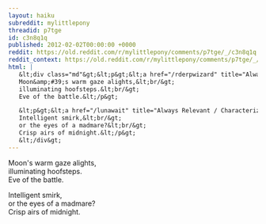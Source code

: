 ```yaml
---
layout: haiku
subreddit: mylittlepony
threadid: p7tge
id: c3n8q1q
published: 2012-02-02T00:00:00 +0000
reddit: https://old.reddit.com/r/mylittlepony/comments/p7tge/_/c3n8q1q
reddit_context: https://old.reddit.com/r/mylittlepony/comments/p7tge/_/c3n8q1q?context=3
html: |
   &lt;div class="md"&gt;&lt;p&gt;&lt;a href="/rderpwizard" title="Always Relevant / Equestria Shall Prevail / Paper Bag Captain"&gt;&lt;/a&gt;
   Moon&amp;#39;s warm gaze alights,&lt;br/&gt;
   illuminating hoofsteps.&lt;br/&gt;
   Eve of the battle.&lt;/p&gt;

   &lt;p&gt;&lt;a href="/lunawait" title="Always Relevant / Characterizations Of / Lonely Heart Princess"&gt;&lt;/a&gt;
   Intelligent smirk,&lt;br/&gt;
   or the eyes of a madmare?&lt;br/&gt;
   Crisp airs of midnight.&lt;/p&gt;
   &lt;/div&gt;
---
```


[](/rderpwizard "Always Relevant / Equestria Shall Prevail / Paper Bag Captain")
Moon's warm gaze alights,  
illuminating hoofsteps.  
Eve of the battle.

[](/lunawait "Always Relevant / Characterizations Of / Lonely Heart Princess")
Intelligent smirk,  
or the eyes of a madmare?  
Crisp airs of midnight.